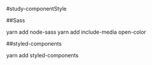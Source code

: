 #study-componentStyle

##Sass

yarn add node-sass
yarn add include-media open-color

##styled-components

yarn add styled-components